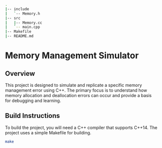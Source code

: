 ```bash
.
|-- include
|   `-- Memory.h
|-- src
|   |-- Memory.cc
|   `-- main.cpp
|-- Makefile
|-- README.md

```

# Memory Management Simulator

## Overview
This project is designed to simulate and replicate a specific memory management error using C++. The primary focus is to understand how memory allocation and deallocation errors can occur and provide a basis for debugging and learning.

## Build Instructions
To build the project, you will need a C++ compiler that supports C++14. The project uses a simple Makefile for building.

```bash
make
